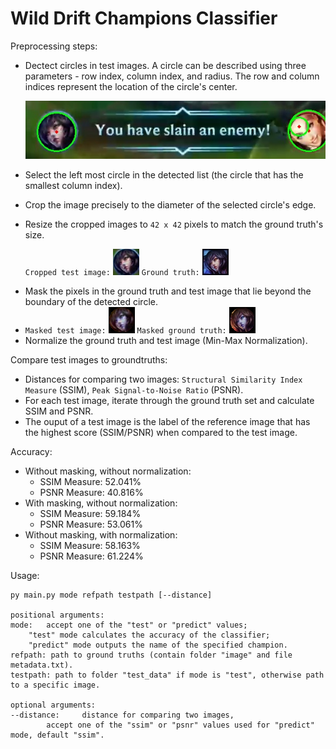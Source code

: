 # Wild Drift Champions Classifier

Preprocessing steps:

* Dectect circles in test images. A circle can be described using three parameters - row index, column index, and radius. The row and column indices represent the location of the circle's center.

  ![1686768517846](image/README/1686768517846.png)
* Select the left most circle in the detected list (the circle that has the smallest column index).
* Crop the image precisely to the diameter of the selected circle's edge.
* Resize the cropped images to `42 x 42` pixels to match the ground truth's size.

  `Cropped test image:` 	![1686768796531](image/README/1686768796531.png)		`Ground truth:` 		![1686803011753](image/README/1686803011753.png)

- Mask the pixels in the ground truth and test image that lie beyond the boundary of the detected circle.
- `Masked test image:` 	![1686824950768](image/README/1686824950768.png)		`Masked ground truth:` ![1686824974165](image/README/1686824974165.png)
- Normalize the ground truth and test image (Min-Max Normalization).

Compare test images to groundtruths:

* Distances for comparing two images: `Structural Similarity Index Measure` (SSIM), `Peak Signal-to-Noise Ratio` (PSNR).
* For each test image, iterate through the ground truth set and calculate SSIM and PSNR.
* The ouput of a test image is the label of the reference image that has the highest score (SSIM/PSNR) when compared to the test image.

Accuracy:

* Without masking, without normalization:
  * SSIM Measure: 52.041%
  * PSNR Measure: 40.816%
* With masking, without normalization:
  * SSIM Measure: 59.184%
  * PSNR Measure: 53.061%
* Without masking, with normalization:
  * SSIM Measure: 58.163%
  * PSNR Measure: 61.224%

Usage:

```
py main.py mode refpath testpath [--distance]

positional arguments:
mode: 	accept one of the "test" or "predict" values; 
	"test" mode calculates the accuracy of the classifier;
	"predict" mode outputs the name of the specified champion.
refpath: path to ground truths (contain folder "image" and file metadata.txt).
testpath: path to folder "test_data" if mode is "test", otherwise path to a specific image.

optional arguments:
--distance: 	distance for comparing two images, 
		accept one of the "ssim" or "psnr" values used for "predict" mode, default "ssim".

```
